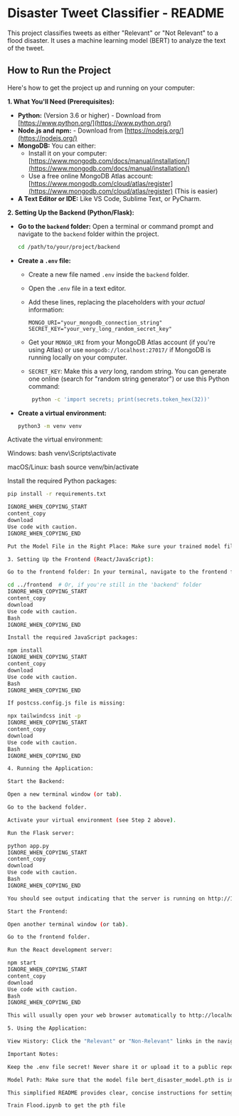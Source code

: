 # Disaster Tweet Classifier - README

This project classifies tweets as either "Relevant" or "Not Relevant" to a flood disaster.  It uses a machine learning model (BERT) to analyze the text of the tweet.

## How to Run the Project

Here's how to get the project up and running on your computer:

**1. What You'll Need (Prerequisites):**

*   **Python:** (Version 3.6 or higher) - Download from [https://www.python.org/](https://www.python.org/)
*   **Node.js and npm:**  - Download from [https://nodejs.org/](https://nodejs.org/)
*   **MongoDB:** You can either:
    *   Install it on your computer: [https://www.mongodb.com/docs/manual/installation/](https://www.mongodb.com/docs/manual/installation/)
    *   Use a free online MongoDB Atlas account: [https://www.mongodb.com/cloud/atlas/register](https://www.mongodb.com/cloud/atlas/register) (This is easier)
*   **A Text Editor or IDE:** Like VS Code, Sublime Text, or PyCharm.

**2. Setting Up the Backend (Python/Flask):**

*   **Go to the `backend` folder:** Open a terminal or command prompt and navigate to the `backend` folder within the project.
    ```bash
    cd /path/to/your/project/backend
    ```
*   **Create a `.env` file:**
    *   Create a new file named `.env` inside the `backend` folder.
    *   Open the `.env` file in a text editor.
    *   Add these lines, replacing the placeholders with your *actual* information:

        ```
        MONGO_URI="your_mongodb_connection_string"
        SECRET_KEY="your_very_long_random_secret_key"
        ```
    *    Get your `MONGO_URI` from your MongoDB Atlas account (if you're using Atlas) or use `mongodb://localhost:27017/` if MongoDB is running locally on your computer.
    *   `SECRET_KEY`:  Make this a *very* long, random string.  You can generate one online (search for "random string generator") or use this Python command:
        ```bash
         python -c 'import secrets; print(secrets.token_hex(32))'
        ```
* **Create a virtual environment:**
   ```bash
   python3 -m venv venv


Activate the virtual environment:

Windows:
bash venv\Scripts\activate

macOS/Linux:
bash source venv/bin/activate

Install the required Python packages:
```bash
pip install -r requirements.txt

IGNORE_WHEN_COPYING_START
content_copy
download
Use code with caution.
IGNORE_WHEN_COPYING_END

Put the Model File in the Right Place: Make sure your trained model file (bert_disaster_model.pth) is inside the backend/models folder.

3. Setting Up the Frontend (React/JavaScript):

Go to the frontend folder: In your terminal, navigate to the frontend folder.

cd ../frontend  # Or, if you're still in the 'backend' folder
IGNORE_WHEN_COPYING_START
content_copy
download
Use code with caution.
Bash
IGNORE_WHEN_COPYING_END

Install the required JavaScript packages:

npm install
IGNORE_WHEN_COPYING_START
content_copy
download
Use code with caution.
Bash
IGNORE_WHEN_COPYING_END

If postcss.config.js file is missing:

npx tailwindcss init -p
IGNORE_WHEN_COPYING_START
content_copy
download
Use code with caution.
Bash
IGNORE_WHEN_COPYING_END

4. Running the Application:

Start the Backend:

Open a new terminal window (or tab).

Go to the backend folder.

Activate your virtual environment (see Step 2 above).

Run the Flask server:

python app.py
IGNORE_WHEN_COPYING_START
content_copy
download
Use code with caution.
Bash
IGNORE_WHEN_COPYING_END

You should see output indicating that the server is running on http://127.0.0.1:5000.

Start the Frontend:

Open another terminal window (or tab).

Go to the frontend folder.

Run the React development server:

npm start
IGNORE_WHEN_COPYING_START
content_copy
download
Use code with caution.
Bash
IGNORE_WHEN_COPYING_END

This will usually open your web browser automatically to http://localhost:5173.

5. Using the Application:

View History: Click the "Relevant" or "Non-Relevant" links in the navigation bar to see lists of previously analyzed tweets.

Important Notes:

Keep the .env file secret! Never share it or upload it to a public repository (like GitHub). It contains your database connection details.

Model Path: Make sure that the model file bert_disaster_model.pth is in backend/models folder.

This simplified README provides clear, concise instructions for setting up and running the application, focusing on the essential steps. It avoids technical jargon where possible and provides direct commands to execute. It also includes crucial reminders about security (the .env file) and prerequisites.

Train Flood.ipynb to get the pth file
